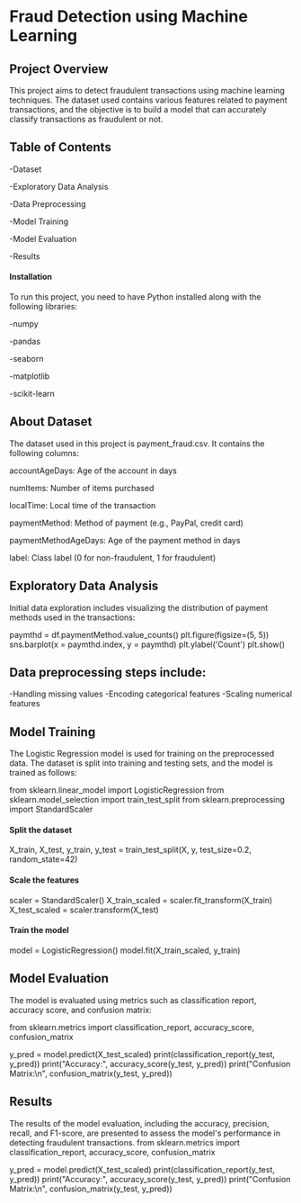 # Fraud Detection using Machine Learning

## Project Overview
This project aims to detect fraudulent transactions using machine learning techniques. The dataset used contains various features related to payment transactions, and the objective is to build a model that can accurately classify transactions as fraudulent or not.

## Table of Contents
-Dataset

-Exploratory Data Analysis

-Data Preprocessing

-Model Training

-Model Evaluation

-Results

#### Installation

To run this project, you need to have Python installed along with the following libraries:

-numpy

-pandas

-seaborn

-matplotlib

-scikit-learn

## About Dataset
The dataset used in this project is payment_fraud.csv. It contains the following columns:

accountAgeDays: Age of the account in days

numItems: Number of items purchased

localTime: Local time of the transaction

paymentMethod: Method of payment (e.g., PayPal, credit card)

paymentMethodAgeDays: Age of the payment method in days

label: Class label (0 for non-fraudulent, 1 for fraudulent)

## Exploratory Data Analysis
Initial data exploration includes visualizing the distribution of payment methods used in the transactions:

paymthd = df.paymentMethod.value_counts()
plt.figure(figsize=(5, 5))
sns.barplot(x = paymthd.index, y = paymthd)
plt.ylabel('Count')
plt.show()

## Data preprocessing steps include:

-Handling missing values
-Encoding categorical features
-Scaling numerical features

## Model Training
The Logistic Regression model is used for training on the preprocessed data. The dataset is split into training and testing sets, and the model is trained as follows:

from sklearn.linear_model import LogisticRegression
from sklearn.model_selection import train_test_split
from sklearn.preprocessing import StandardScaler

#### Split the dataset
X_train, X_test, y_train, y_test = train_test_split(X, y, test_size=0.2, random_state=42)

#### Scale the features
scaler = StandardScaler()
X_train_scaled = scaler.fit_transform(X_train)
X_test_scaled = scaler.transform(X_test)

#### Train the model
model = LogisticRegression()
model.fit(X_train_scaled, y_train)

## Model Evaluation
The model is evaluated using metrics such as classification report, accuracy score, and confusion matrix:

from sklearn.metrics import classification_report, accuracy_score, confusion_matrix

y_pred = model.predict(X_test_scaled)
print(classification_report(y_test, y_pred))
print("Accuracy:", accuracy_score(y_test, y_pred))
print("Confusion Matrix:\n", confusion_matrix(y_test, y_pred))

## Results

The results of the model evaluation, including the accuracy, precision, recall, and F1-score, are presented to assess the model's performance in detecting fraudulent transactions.
from sklearn.metrics import classification_report, accuracy_score, confusion_matrix

y_pred = model.predict(X_test_scaled)
print(classification_report(y_test, y_pred))
print("Accuracy:", accuracy_score(y_test, y_pred))
print("Confusion Matrix:\n", confusion_matrix(y_test, y_pred))
